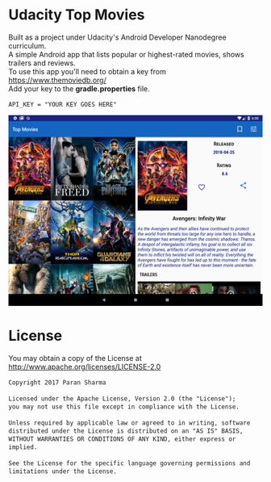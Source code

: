 # Udacity Top Movies
Built as a project under Udacity's Android Developer Nanodegree curriculum.
<br>A simple Android app that lists popular or highest-rated movies, shows trailers and reviews.
<br>To use this app you'll need to obtain a key from https://www.themoviedb.org/
<br>Add your key to the **gradle.properties** file.

    API_KEY = "YOUR KEY GOES HERE"
    
 ![alt text](https://github.com/Adsama94/Udacity_Top_Movies/blob/master/Screenshot_1525870803.png)
# License
You may obtain a copy of the License at http://www.apache.org/licenses/LICENSE-2.0

    Copyright 2017 Paran Sharma
    
    Licensed under the Apache License, Version 2.0 (the "License");
    you may not use this file except in compliance with the License.
    
    Unless required by applicable law or agreed to in writing, software
    distributed under the License is distributed on an "AS IS" BASIS,
    WITHOUT WARRANTIES OR CONDITIONS OF ANY KIND, either express or implied.
    
    See the License for the specific language governing permissions and
    limitations under the License.
